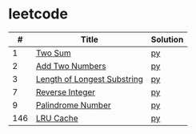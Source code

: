 # leetcode

|  #  | Title | Solution |
| --- | ----- | -------- |
 1   | [Two Sum](https://leetcode.com/problems/two-sum/) | [py](src/0001_two_sum/two_sum.py) |
| 2   | [Add Two Numbers](https://leetcode.com/problems/add-two-numbers/) | [py](src/0002_add_two_numbers/add_two_numbers.py) |
| 3   | [Length of Longest Substring](https://leetcode.com/problems/longest-substring-without-repeating-characters/) | [py](src/0003_length_of_longest_substring/length_of_longest_substring.py) |
| 7   | [Reverse Integer](https://leetcode.com/problems/reverse-integer/) | [py](src/0007_reverse_integer/reverse_integer.py) |
| 9   | [Palindrome Number](https://leetcode.com/problems/palindrome-number/) | [py](src/0009_palindrome_number/palindrome_number.py) |
| 146 | [LRU Cache](https://leetcode.com/problems/lru-cache/) | [py](src/0146_lru_cache/lru_cache.py) |